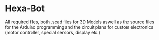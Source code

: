 # Hexa-Bot

All required files, both .scad files for 3D Models aswell as the source files for the Arduino programming and the circuit plans for custom electronics (motor controller, special sensors, display etc.)
